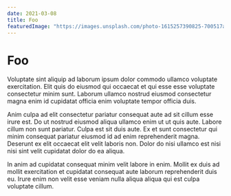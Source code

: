 ```yaml
---
date: 2021-03-08
title: Foo
featuredImage: "https://images.unsplash.com/photo-1615257390825-700517a1585a?ixid=MXwxMjA3fDB8MHxwaG90by1wYWdlfHx8fGVufDB8fHw%3D&ixlib=rb-1.2.1&auto=format&fit=crop&w=2041&q=80"
---
```

# Foo

Voluptate sint aliquip ad laborum ipsum dolor commodo ullamco voluptate exercitation. Elit quis do eiusmod qui occaecat et qui esse esse voluptate consectetur minim sunt. Laborum ullamco nostrud eiusmod consectetur magna enim id cupidatat officia enim voluptate tempor officia duis.

Anim culpa ad elit consectetur pariatur consequat aute ad sit cillum esse irure est. Do ut nostrud eiusmod aliqua ullamco enim ut ut quis aute. Labore cillum non sunt pariatur. Culpa est sit duis aute. Ex et sunt consectetur qui minim consequat pariatur eiusmod id ad enim reprehenderit magna. Deserunt ex elit occaecat elit velit laboris non. Dolor do nisi ullamco est nisi nisi sint velit cupidatat dolor do ea aliqua.

In anim ad cupidatat consequat minim velit labore in enim. Mollit ex duis ad mollit exercitation et cupidatat consequat aute laborum reprehenderit duis eu. Irure enim non velit esse veniam nulla aliqua aliqua qui est culpa voluptate cillum.